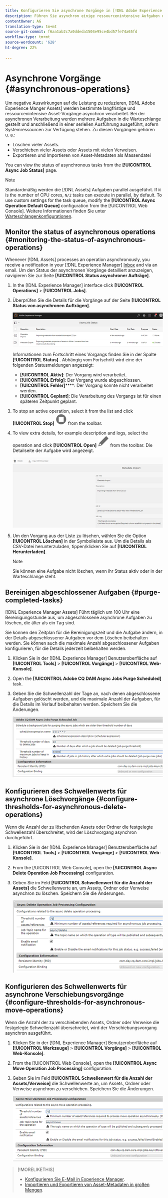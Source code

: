 ```yaml
---
title: Konfigurieren Sie asynchrone Vorgänge in [!DNL Adobe Experience Manager].
description: Führen Sie asynchron einige ressourcenintensive Aufgaben durch, um die Leistung in [!DNL Experience Manager Assets]zu optimieren.
contentOwner: AG
translation-type: tm+mt
source-git-commit: f6aa1ab2c7a0ddeda1504e95ce4bd57fe74a65fd
workflow-type: tm+mt
source-wordcount: '628'
ht-degree: 22%

---
```



# Asynchrone Vorgänge {#asynchronous-operations}

Um negative Auswirkungen auf die Leistung zu reduzieren, [!DNL Adobe Experience Manger Assets] werden bestimmte langfristige und ressourcenintensive Asset-Vorgänge asynchron verarbeitet. Bei der asynchronen Verarbeitung werden mehrere Aufgaben in die Warteschlange gestellt und anschließend in einer seriellen Ausführung ausgeführt, sofern Systemressourcen zur Verfügung stehen. Zu diesen Vorgängen gehören u. a.:

* Löschen vieler Assets.
* Verschieben vieler Assets oder Assets mit vielen Verweisen.
* Exportieren und Importieren von Asset-Metadaten als Massendatei

You can view the status of asynchronous tasks from the **[!UICONTROL Async Job Status]** page.

>[!NOTE]
>
>Standardmäßig werden die [!DNL Assets] Aufgaben parallel ausgeführt. If `N` is the number of CPU cores, `N/2` tasks can execute in parallel, by default. To use custom settings for the task queue, modify the **[!UICONTROL Async Operation Default Queue]** configuration from the [!UICONTROL Web Console]. Weitere Informationen finden Sie unter [Warteschlangenkonfigurationen](https://sling.apache.org/documentation/bundles/apache-sling-eventing-and-job-handling.html#queue-configurations).

## Monitor the status of asynchronous operations {#monitoring-the-status-of-asynchronous-operations}

Whenever [!DNL Assets] processes an operation asynchronously, you receive a notification in your [!DNL Experience Manager] [Inbox](/help/sites-authoring/inbox.md) and via an email. Um den Status der asynchronen Vorgänge detailliert anzuzeigen, navigieren Sie zur Seite **[!UICONTROL Status asynchroner Aufträge]**.

1. In the [!DNL Experience Manager] interface click **[!UICONTROL Operations]** > **[!UICONTROL Jobs]**.

1. Überprüfen Sie die Details für die Vorgänge auf der Seite **[!UICONTROL Status von asynchronen Aufträgen]**.

   ![Status und Details asynchroner Vorgänge](assets/job_status.png)

   Informationen zum Fortschritt eines Vorgangs finden Sie in der Spalte **[!UICONTROL Status]** . Abhängig vom Fortschritt wird eine der folgenden Statusmeldungen angezeigt:

   * **[!UICONTROL Aktiv]**: Der Vorgang wird verarbeitet.
   * **[!UICONTROL Erfolg]**: Der Vorgang wurde abgeschlossen.
   * **[!UICONTROL Fehler]******: Der Vorgang konnte nicht verarbeitet werden.
   * **[!UICONTROL Geplant]**: Die Verarbeitung des Vorgangs ist für einen späteren Zeitpunkt geplant.

1. To stop an active operation, select it from the list and click **[!UICONTROL Stop]** ![stop icon](assets/do-not-localize/stop_icon.svg) from the toolbar.

1. To view extra details, for example description and logs, select the operation and click **[!UICONTROL Open]** ![open_icon](assets/do-not-localize/edit_icon.svg) from the toolbar. Die Detailseite der Aufgabe wird angezeigt.

   ![Details einer Metadaten-Import-Aufgabe](assets/job_details.png)

1. Um den Vorgang aus der Liste zu löschen, wählen Sie die Option **[!UICONTROL Löschen]** in der Symbolleiste aus. Um die Details als CSV-Datei herunterzuladen, tippen/klicken Sie auf **[!UICONTROL Herunterladen]**.

   >[!NOTE]
   >
   >Sie können eine Aufgabe nicht löschen, wenn ihr Status aktiv oder in der Warteschlange steht.

## Bereinigen abgeschlossener Aufgaben {#purge-completed-tasks}

[!DNL Experience Manager Assets] Führt täglich um 100 Uhr eine Bereinigungsstunde aus, um abgeschlossene asynchrone Aufgaben zu löschen, die älter als ein Tag sind.

<!-- TBD: Find out from the engineering team and mention the time zone of this 1:00 am task.
-->

Sie können den Zeitplan für die Bereinigungszeit und die Aufgabe ändern, in der Details abgeschlossener Aufgaben vor dem Löschen beibehalten werden. Sie können auch die maximale Anzahl abgeschlossener Aufgaben konfigurieren, für die Details jederzeit beibehalten werden.

1. Klicken Sie in der [!DNL Experience Manager] Benutzeroberfläche auf **[!UICONTROL Tools]** > **[!UICONTROL Vorgänge]** > **[!UICONTROL Web-Konsole]**.
1. Open the **[!UICONTROL Adobe CQ DAM Async Jobs Purge Scheduled]** task.
1. Geben Sie die Schwellenzahl der Tage an, nach denen abgeschlossene Aufgaben gelöscht werden, und die maximale Anzahl der Aufgaben, für die Details im Verlauf beibehalten werden. Speichern Sie die Änderungen.

   ![Konfiguration zum Planen des Bereinigens asynchroner Aufgaben](assets/purge_job.png)

## Konfigurieren des Schwellenwerts für asynchrone Löschvorgänge {#configure-thresholds-for-asynchronous-delete-operations}

Wenn die Anzahl der zu löschenden Assets oder Ordner die festgelegte Schwellenzahl überschreitet, wird der Löschvorgang asynchron durchgeführt.

1. Klicken Sie in der [!DNL Experience Manager] Benutzeroberfläche auf **[!UICONTROL Tools]** > **[!UICONTROL Vorgänge]** > **[!UICONTROL Web-Konsole]**.
1. From the [!UICONTROL Web Console], open the **[!UICONTROL Async Delete Operation Job Processing]** configuration.
1. Geben Sie im Feld **[!UICONTROL Schwellenwert für die Anzahl der Assets]** die Schwellenwerte an, um Assets, Ordner oder Verweise asynchron zu löschen. Speichern Sie die Änderungen.

   ![Festlegen des Schwellenwerts für die Aufgabe, Assets zu löschen](assets/delete_threshold.png)

## Konfigurieren des Schwellenwerts für asynchrone Verschiebungsvorgänge {#configure-thresholds-for-asynchronous-move-operations}

Wenn die Anzahl der zu verschiebenden Assets, Ordner oder Verweise die festgelegte Schwellenzahl überschreitet, wird der Verschiebungsvorgang asynchron ausgeführt.

1. Klicken Sie in der [!DNL Experience Manager] Benutzeroberfläche auf **[!UICONTROL Werkzeuge]** > **[!UICONTROL Vorgänge]** > **[!UICONTROL Web-Konsole]**.
1. From the [!UICONTROL Web Console], open the **[!UICONTROL Async Move Operation Job Processing]** configuration.
1. Geben Sie im Feld **[!UICONTROL Schwellenwert für die Anzahl der Assets/Verweise]** die Schwellenwerte an, um Assets, Ordner oder Verweise asynchron zu verschieben. Speichern Sie die Änderungen.

   ![Festlegen des Schwellenwerts für die Aufgabe zum Verschieben von Assets](assets/move_threshold.png)

>[!MORELIKETHIS]
>
>* [Konfigurieren Sie E-Mail in Experience Manager](/help/sites-administering/notification.md).
>* [Importieren und Exportieren von Asset-Metadaten in großen Mengen](/help/assets/metadata-import-export.md).

